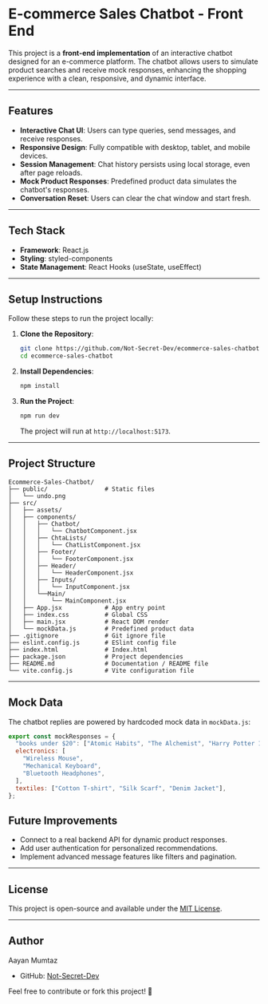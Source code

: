 # E-commerce Sales Chatbot - Front End

This project is a **front-end implementation** of an interactive chatbot designed for an e-commerce platform. The chatbot allows users to simulate product searches and receive mock responses, enhancing the shopping experience with a clean, responsive, and dynamic interface.

---

## Features

- **Interactive Chat UI**: Users can type queries, send messages, and receive responses.
- **Responsive Design**: Fully compatible with desktop, tablet, and mobile devices.
- **Session Management**: Chat history persists using local storage, even after page reloads.
- **Mock Product Responses**: Predefined product data simulates the chatbot's responses.
- **Conversation Reset**: Users can clear the chat window and start fresh.

---

## Tech Stack

- **Framework**: React.js
- **Styling**: styled-components
- **State Management**: React Hooks (useState, useEffect)

---

## Setup Instructions

Follow these steps to run the project locally:

1. **Clone the Repository**:

   ```bash
   git clone https://github.com/Not-Secret-Dev/ecommerce-sales-chatbot.git
   cd ecommerce-sales-chatbot
   ```

2. **Install Dependencies**:

   ```bash
   npm install
   ```

3. **Run the Project**:
   ```bash
   npm run dev
   ```
   The project will run at `http://localhost:5173`.

---

## Project Structure

```
Ecommerce-Sales-Chatbot/
├── public/                # Static files
│   └── undo.png
├── src/
│   ├── assets/
│   ├── components/
│   │   ├── Chatbot/
│   │   │   └── ChatbotComponent.jsx
│   │   ├── ChtaLists/
│   │   │   └── ChatListComponent.jsx
│   │   ├── Footer/
│   │   │   └── FooterComponent.jsx
│   │   ├── Header/
│   │   │   └── HeaderComponent.jsx
│   │   ├── Inputs/
│   │   │   └── InputComponent.jsx
│   │   └──Main/
│   │       └── MainComponent.jsx
│   ├── App.jsx            # App entry point
│   ├── index.css          # Global CSS
│   ├── main.jsx           # React DOM render
│   └── mockData.js        # Predefined product data
├── .gitignore             # Git ignore file
├── eslint.config.js       # ESlint config file
├── index.html             # Index.html
├── package.json           # Project dependencies
├── README.md              # Documentation / README file
└── vite.config.js         # Vite configuration file
```

---

## Mock Data

The chatbot replies are powered by hardcoded mock data in `mockData.js`:

```javascript
export const mockResponses = {
  "books under $20": ["Atomic Habits", "The Alchemist", "Harry Potter 1"],
  electronics: [
    "Wireless Mouse",
    "Mechanical Keyboard",
    "Bluetooth Headphones",
  ],
  textiles: ["Cotton T-shirt", "Silk Scarf", "Denim Jacket"],
};
```

## Future Improvements

- Connect to a real backend API for dynamic product responses.
- Add user authentication for personalized recommendations.
- Implement advanced message features like filters and pagination.

---

## License

This project is open-source and available under the [MIT License](./LICENSE).

---

## Author

Aayan Mumtaz

- GitHub: [Not-Secret-Dev](https://github.com/Not-Secret-Dev)

Feel free to contribute or fork this project! 🚀
